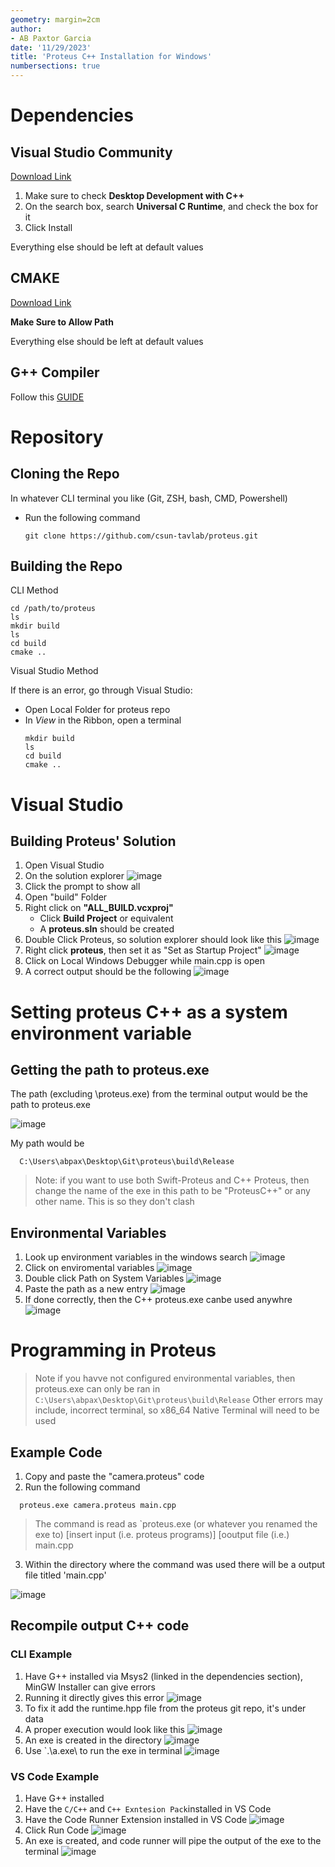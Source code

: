 ```yaml
---
geometry: margin=2cm
author:
- AB Paxtor Garcia
date: '11/29/2023'
title: 'Proteus C++ Installation for Windows'
numbersections: true
---
```


# Dependencies

## Visual Studio Community

[Download Link](https://visualstudio.microsoft.com/vs/community/)

1. Make sure to check __Desktop Development with C++__
2. On the search box, search __Universal C Runtime__, and check the box for it
3. Click Install

Everything else should be left at default values

## CMAKE

[Download Link](https://cmake.org/download/)

__Make Sure to Allow Path__

Everything else should be left at default values

## G++ Compiler

Follow this [GUIDE](https://www.freecodecamp.org/news/how-to-install-c-and-cpp-compiler-on-windows/)

# Repository 

## Cloning the Repo

In whatever CLI terminal you like (Git, ZSH, bash, CMD, Powershell)
  - Run the following command

    ```
    git clone https://github.com/csun-tavlab/proteus.git  
    ```

## Building the Repo

CLI Method

  ```
  cd /path/to/proteus
  ls
  mkdir build
  ls
  cd build
  cmake ..
  ```

Visual Studio Method

  If there is an error, go through Visual Studio:

  - Open Local Folder for proteus repo 
  - In _View_ in the Ribbon, open a terminal
    ```
    mkdir build
    ls
    cd build
    cmake ..
    ```

# Visual Studio

## Building Proteus' Solution

1. Open Visual Studio
2. On the solution explorer
  ![image](https://github.com/paxabacus/Proteus490/assets/64762646/452f150b-cce8-4f1e-b8e1-5d96285ec898)
3. Click the prompt to show all
4. Open "build" Folder
5. Right click on __"ALL_BUILD.vcxproj"__
   - Click __Build Project__ or equivalent
   - A __proteus.sln__ should be created
6. Double Click Proteus, so solution explorer should look like this
  ![image](https://github.com/paxabacus/Proteus490/assets/64762646/6d37bea0-7ab2-4d2b-9c14-8372c9d21e96)
7. Right click __proteus__, then set it as "Set as Startup Project"
   ![image](https://github.com/paxabacus/Proteus490/assets/64762646/4a676320-b3ee-4aa6-a789-73d8c41158db)
8. Click on Local Windows Debugger while main.cpp is open
9. A correct output should be the following
   ![image](https://github.com/paxabacus/Proteus490/assets/64762646/6b5f8c9d-dd30-4386-af07-8c4be0e6f1a5)


# Setting proteus C++ as a system environment variable

## Getting the path to proteus.exe

The path (excluding \proteus.exe) from the terminal output would be the path to proteus.exe

![image](https://github.com/paxabacus/Proteus490/assets/64762646/506dba2f-170f-4403-a987-6e9dea924c92)

My path would be

  ```
    C:\Users\abpax\Desktop\Git\proteus\build\Release
  ```

> Note: if you want to use both Swift-Proteus and C++ Proteus, then change the name of the exe in this path to be "ProteusC++" or any other name. This is so they don't clash

## Environmental Variables

   
1. Look up environment variables in the windows search
  ![image](https://github.com/paxabacus/Proteus490/assets/64762646/ab03c38e-6f73-487a-8a8a-873537690c8c)
2. Click on enviromental variables
   ![image](https://github.com/paxabacus/Proteus490/assets/64762646/da55a73b-32e0-4909-8813-77de9d716d9e)
3. Double click Path on System Variables
   ![image](https://github.com/paxabacus/Proteus490/assets/64762646/a8e3d5ad-6302-4640-9435-2c09284cd041)
4. Paste the path as a new entry
   ![image](https://github.com/paxabacus/Proteus490/assets/64762646/91ccf5b0-2d95-4993-8beb-56b9850c63c9)
5. If done correctly, then the C++ proteus.exe canbe used anywhre
   ![image](https://github.com/paxabacus/Proteus490/assets/64762646/f39a4925-e5f8-4cd3-95af-f2f097a2c03e)

# Programming in Proteus

> Note if you havve not configured environmental variables, then proteus.exe can only be ran in
> ` C:\Users\abpax\Desktop\Git\proteus\build\Release`
> Other errors may include, incorrect terminal, so x86_64 Native Terminal will need to be used

## Example Code

1. Copy and paste the "camera.proteus" code
2. Run the following command
  ```
    proteus.exe camera.proteus main.cpp
  ```

> The command is read as `proteus.exe (or whatever you renamed the exe to) [insert input (i.e. proteus programs)] [ooutput file (i.e.) main.cpp
3. Within the directory where the command was used there will be a output file titled 'main.cpp'


  ![image](https://github.com/paxabacus/Proteus490/assets/64762646/33eabfbd-c3d6-4392-b399-e4c6ec36b282)



## Recompile output C++ code


### CLI Example
1. Have G++ installed via  Msys2 (linked in the dependencies section), MinGW Installer can give errors
2. Running it directly gives this error
  ![image](https://github.com/paxabacus/Proteus490/assets/64762646/80cca9e2-72f8-4290-bd5e-a38e371ee70d)
3. To fix it add the runtime.hpp file from the proteus git repo, it's under data
4. A proper execution would look like this
  ![image](https://github.com/paxabacus/Proteus490/assets/64762646/4bfed0e0-98c8-461b-90bc-effa7219da03)
5. An exe is created in the directory
  ![image](https://github.com/paxabacus/Proteus490/assets/64762646/773682a7-077f-44ac-b106-bc42466d9180)
6. Use `.\a.exe\ to run the exe in terminal
   ![image](https://github.com/paxabacus/Proteus490/assets/64762646/0e4644d1-5114-4c86-ad9e-a70d8fc21158)




### VS Code Example

1. Have G++ installed
2. Have the `C/C++` and `C++ Exntesion Pack`installed in VS Code
3. Have the Code Runner Extension installed in VS Code
  ![image](https://github.com/paxabacus/Proteus490/assets/64762646/6cac29e3-0b06-4e78-a536-69f7ed19c553)
4. Click Run Code
   ![image](https://github.com/paxabacus/Proteus490/assets/64762646/5408643c-fc05-436b-ad73-f4dfe2814d01)
5. An exe is created, and code runner will pipe the output of the exe to the terminal
   ![image](https://github.com/paxabacus/Proteus490/assets/64762646/f8129520-5812-4b78-8e72-b8f325c672be)








